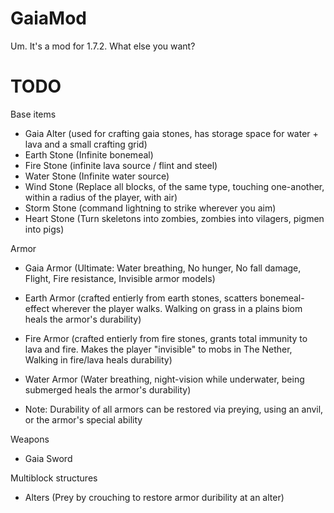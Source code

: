 GaiaMod
=======

Um. It's a mod for 1.7.2. What else you want?


TODO
=======

Base items
- Gaia Alter (used for crafting gaia stones, has storage space for water + lava and a small crafting grid)
- Earth Stone (Infinite bonemeal)
- Fire Stone (infinite lava source / flint and steel)
- Water Stone (Infinite water source)
- Wind Stone (Replace all blocks, of the same type, touching one-another, within a radius of the player, with air)
- Storm Stone (command lightning to strike wherever you aim)
- Heart Stone (Turn skeletons into zombies, zombies into vilagers, pigmen into pigs)

Armor
- Gaia Armor (Ultimate: Water breathing, No hunger, No fall damage, Flight, Fire resistance, Invisible armor models)
- Earth Armor (crafted entierly from earth stones, scatters bonemeal-effect wherever the player walks. Walking on grass in a plains biom heals the armor's durability)
- Fire Armor (crafted entierly from fire stones, grants total immunity to lava and fire. Makes the player "invisible" to mobs in The Nether, Walking in fire/lava heals durability)
- Water Armor (Water breathing, night-vision while underwater, being submerged heals the armor's durability)

- Note: Durability of all armors can be restored via preying, using an anvil, or the armor's special ability

Weapons
- Gaia Sword

Multiblock structures
- Alters (Prey by crouching to restore armor duribility at an alter)